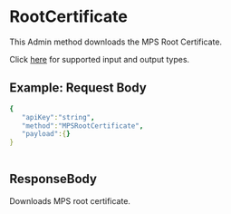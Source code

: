 # RootCertificate

This Admin method downloads the MPS Root Certificate.

Click [here](types.md) for supported input and output types.

## Example: Request Body

``` yaml
{  
   "apiKey":"string",
   "method":"MPSRootCertificate",
   "payload":{}
}
	
```
## ResponseBody

Downloads MPS root certificate.


